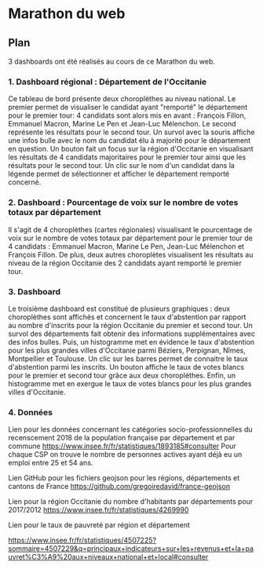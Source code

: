 # Marathon du web

## Plan 
3 dashboards ont été réalisés au cours de ce Marathon du web.

### 1. Dashboard régional : Département de l'Occitanie

Ce tableau de bord présente deux choroplèthes au niveau national. Le premier permet de visualiser le candidat ayant "remporté" le département pour le premier tour: 4 candidats sont alors mis en avant : François Fillon, Emmanuel Macron, Marine Le Pen et Jean-Luc Mélenchon. Le second représente les résultats pour le second tour. Un survol avec la souris affiche une infos bulle avec le nom du candidat élu à majorité pour le département en question.
Un bouton fait un focus sur la région d'Occitanie en visualisant les résultats de 4 candidats majoritaires pour le premier tour ainsi que les résultats pour le second tour. Un clic sur le nom d'un candidat dans la légende permet de sélectionner et afficher le département remporté concerné. 


### 2. Dashboard : Pourcentage de voix sur le nombre de votes totaux par département
Il s'agit de 4 choroplèthes (cartes régionales) visualisant le pourcentage de voix sur le nombre de votes totaux par département pour le premier tour de 4 candidats : Emmanuel Macron, Marine Le Pen, Jean-Luc Mélenchon et François Fillon. De plus, deux autres choroplètes visualisent les résultats au niveau de la région Occitanie des 2 candidats ayant remporté le premier tour.

### 3. Dashboard 
Le troisième dashboard est constitué de plusieurs graphiques : deux choroplèthes sont affichés et concernent le taux d'abstention par rapport au nombre d'inscrits pour la région Occitanie du premier et second tour. Un survol des départements fait obtenir des informations supplémentaires avec des infos bulles. Puis, un histogramme met en évidence le taux d'abstention pour les plus grandes villes d'Occitanie parmi Béziers, Perpignan, Nîmes, Montpellier et Toulouse. Un clic sur les barres permet de connaitre le taux d'abstention parmi les inscrits.
Un bouton affiche le taux de votes blancs pour le premier et second tour grâce aux deux choropléthes. Enfin, un histogramme met en exergue le taux de votes blancs pour les plus grandes villes d'Occitanie.


### 4. Données

Lien pour les données concernant les catégories socio-professionnelles du recenscement 2018 de la population française par département et par commune
https://www.insee.fr/fr/statistiques/1893185#consulter
Pour chaque CSP on trouve le nombre de personnes actives ayant déjà eu un emploi entre 25 et 54 ans.

Lien GitHub pour les fichiers geojson pour les régions, départements et cantons de France
https://github.com/gregoiredavid/france-geojson

Lien pour la région Occitanie du nombre d'habitants par départements pour 2017/2012
https://www.insee.fr/fr/statistiques/4269990

Lien pour le taux de pauvreté par région et département 

https://www.insee.fr/fr/statistiques/4507225?sommaire=4507229&q=principaux+indicateurs+sur+les+revenus+et+la+pauvret%C3%A9%20aux+niveaux+national+et+local#consulter
